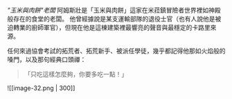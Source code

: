 *"玉米與肉餅"老闆*
阿姆斯壯是「玉米與肉餅」這家在米菈鎮冒險者世界裡如神殿般存在的食堂的老闆。
他曾經據說是某支運輸部隊的退役士官（也有人說他是被迫轉業的廚師軍官），但現在他是這棟建築裡最響亮的聲音與最穩定的卡路里來源。

任何來過協會考試的拓荒者、拓荒新手、被派任學徒，幾乎都記得他那如火焰般的嗓門，以及那句經典口頭禪：

> 「只吃這樣怎麼夠，你要多吃一點！」

![[image-32.png | 300]]

